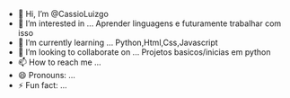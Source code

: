 - 👋 Hi, I’m @CassioLuizgo
- 👀 I’m interested in ... Aprender linguagens e futuramente trabalhar com isso
- 🌱 I’m currently learning ... Python,Html,Css,Javascript
- 💞️ I’m looking to collaborate on ... Projetos basicos/inicias em python
- 📫 How to reach me ...
- 😄 Pronouns: ...
- ⚡ Fun fact: ...

<!---
CassioLuizgo/CassioLuizgo is a ✨ special ✨ repository because its `README.md` (this file) appears on your GitHub profile.
You can click the Preview link to take a look at your changes.
--->
